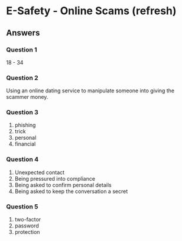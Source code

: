 # E-Safety - Online Scams (refresh)

## Answers

### Question 1

18 - 34
### Question 2

Using an online dating service to manipulate someone into giving the scammer money.
### Question 3

1. phishing
2. trick
3. personal
4. financial
### Question 4

1. Unexpected contact
2. Being pressured into compliance
3. Being asked to confirm personal details
4. Being asked to keep the conversation a secret
### Question 5

1. two-factor
2. password
3. protection